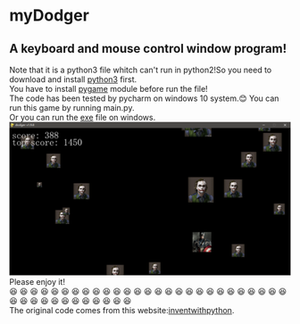 # myDodger
## A keyboard and mouse control window program!<br>
Note that it is a python3 file whitch can't run in python2!So you need to download and install [python3](https://www.python.org/downloads/release/python-360/) first.<br>
You have to install [pygame](http://www.lfd.uci.edu/~gohlke/pythonlibs/#pygame) module before run the file!<br>
The code has been tested by pycharm on windows 10 system.😊 You can run this game by running main.py. <br>
Or you can run the [exe](https://github.com/Nick-Aaron/myDodger/tree/master/release) file on windows.<br>
![](https://github.com/Nick-Aaron/myDodger/blob/master/game.png)<br>
Please enjoy it!<br>
 :satisfied: :satisfied: :satisfied: :satisfied: :satisfied: :satisfied: :satisfied: :satisfied: :satisfied: :satisfied: :satisfied: :satisfied: :satisfied: :satisfied: :satisfied: :satisfied: :satisfied: :satisfied: :satisfied: :satisfied: :satisfied: :satisfied: :satisfied: :satisfied: :satisfied: :satisfied: :satisfied: :satisfied: :satisfied: :satisfied: :satisfied: :satisfied: :satisfied: :satisfied: :satisfied: :satisfied: :satisfied: :satisfied: :satisfied: <br>
The original code comes from this website:[inventwithpython](http://inventwithpython.com/chapters/).

